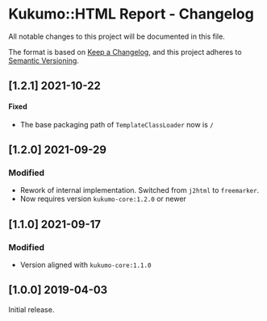 # Kukumo::HTML Report - Changelog


All notable changes to this project will be documented in this file.

The format is based on [Keep a Changelog][1],
and this project adheres to [Semantic Versioning][2].

## [1.2.1] 2021-10-22
#### Fixed
- The base packaging path of `TemplateClassLoader` now is `/`

## [1.2.0] 2021-09-29
### Modified
- Rework of internal implementation. Switched from `j2html` to
`freemarker`. 
- Now requires version `kukumo-core:1.2.0` or newer


## [1.1.0] 2021-09-17

### Modified
- Version aligned with `kukumo-core:1.1.0`

  
## [1.0.0] 2019-04-03

Initial release.  


[1]: <https://keepachangelog.com/en/1.0.0/>
[2]: <https://semver.org>